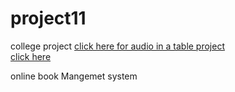 # project11
college project
<a href="audioTable.html"> click here for audio in a table project </a>
<br><a href="https://itzsoumyadip.github.io/project11/">click here</a>

online book Mangemet system
